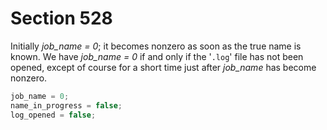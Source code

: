 # Section 528

Initially *job_name = 0*; it becomes nonzero as soon as the true name is known.
We have *job_name = 0* if and only if the '`.log`' file has not been opened, except of course for a short time just after *job_name* has become nonzero.

```c << Initialize the output routines >>+=
job_name = 0;
name_in_progress = false;
log_opened = false;
```
